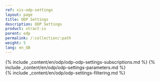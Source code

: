 ```yaml
---
ref: xis-odp-settings
layout: page
title: ODP Settings
description: ODP Settings
product: xtract-is
parent: odp
permalink: /:collection/:path
weight: 5
lang: en_GB
---
```



{% include _content/en/odp/odp-odp-settings-subscriptions.md %}
{% include _content/en/odp/odp-settings-parameters.md %}  
{% include _content/en/odp/odp-settings-filtering.md %} 